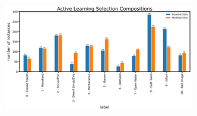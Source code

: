 ![alt text](https://github.com/bundasma/matthew_bundas_portfolio/blob/main/NASA_GLOBE_Observer_Research/code/presentation_plots/GLOBE_AL_dist.png?raw=true)

